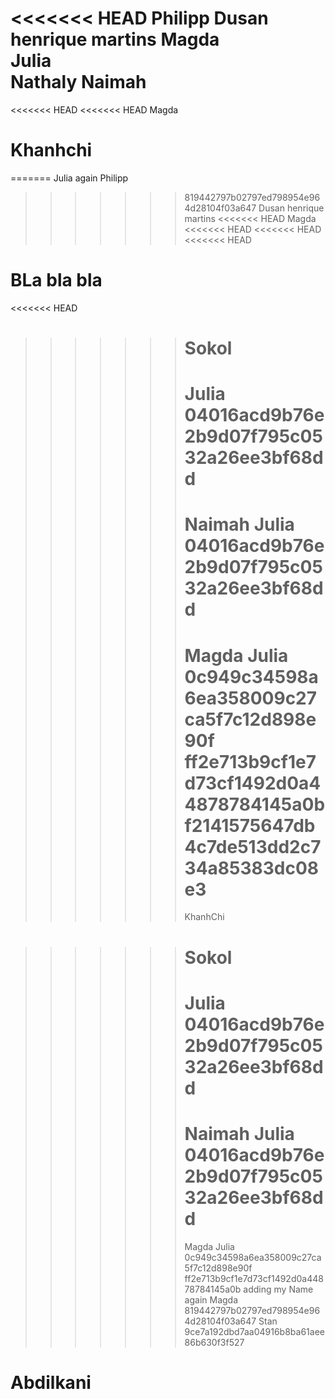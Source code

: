 <<<<<<< HEAD
Philipp
Dusan
henrique martins
Magda	
Julia	
Nathaly
Naimah
=======
<<<<<<< HEAD
<<<<<<< HEAD
Magda

# Khanhchi

=======
Julia again
Philipp

> > > > > > > 819442797b02797ed798954e964d28104f03a647
> > > > > > > Dusan
> > > > > > > henrique martins
> > > > > > > <<<<<<< HEAD
> > > > > > > Magda
> > > > > > > <<<<<<< HEAD
> > > > > > > <<<<<<< HEAD
> > > > > > > <<<<<<< HEAD

# BLa bla bla

<<<<<<< HEAD

> > > > > > > # Sokol
> > > > > > >
> > > > > > > Julia
> > > > > > > 04016acd9b76e2b9d07f795c0532a26ee3bf68dd
> > > > > > > =======
> > > > > > > Naimah
> > > > > > > Julia
> > > > > > > 04016acd9b76e2b9d07f795c0532a26ee3bf68dd
> > > > > > > =======
> > > > > > > Magda
> > > > > > > Julia
> > > > > > > 0c949c34598a6ea358009c27ca5f7c12d898e90f
> > > > > > > ff2e713b9cf1e7d73cf1492d0a44878784145a0b
> > > > > > > f2141575647db4c7de513dd2c734a85383dc08e3
> > > > > > > =======
> > > > > > > KhanhChi

> > > > > > > # Sokol
> > > > > > >
> > > > > > > Julia
> > > > > > > 04016acd9b76e2b9d07f795c0532a26ee3bf68dd
> > > > > > > =======
> > > > > > > Naimah
> > > > > > > Julia
> > > > > > > 04016acd9b76e2b9d07f795c0532a26ee3bf68dd
> > > > > > > =======
> > > > > > > Magda
> > > > > > > Julia
> > > > > > > 0c949c34598a6ea358009c27ca5f7c12d898e90f
> > > > > > > ff2e713b9cf1e7d73cf1492d0a44878784145a0b
> > > > > > > adding my Name again Magda
> > > > > > > 819442797b02797ed798954e964d28104f03a647
Stan
>>>>>>> 9ce7a192dbd7aa04916b8ba61aee86b630f3f527
# Abdilkani
